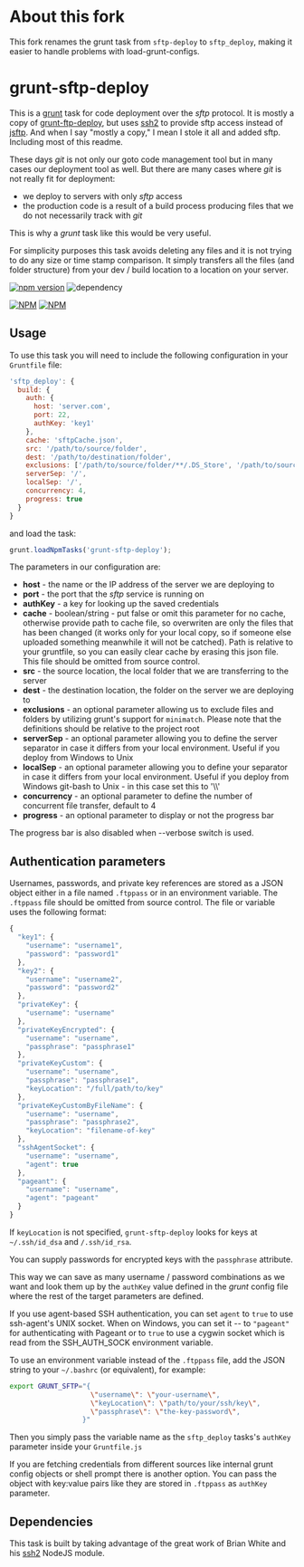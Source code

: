 # About this fork

This fork renames the grunt task from `sftp-deploy` to `sftp_deploy`, making it easier to handle problems with load-grunt-configs.

# grunt-sftp-deploy

This is a [grunt](https://github.com/gruntjs/grunt) task for code deployment over the _sftp_ protocol. It is mostly a copy of [grunt-ftp-deploy](https://github.com/zonak/grunt-ftp-deploy), but uses [ssh2](https://github.com/mscdex/ssh2) to provide sftp access instead of [jsftp](https://github.com/sergi/jsftp). And when I say "mostly a copy," I mean I stole it all and added sftp. Including most of this readme.

These days _git_ is not only our goto code management tool but in many cases our deployment tool as well. But there are many cases where _git_ is not really fit for deployment:

- we deploy to servers with only _sftp_ access
- the production code is a result of a build process producing files that we do not necessarily track with _git_

This is why a _grunt_ task like this would be very useful.

For simplicity purposes this task avoids deleting any files and it is not trying to do any size or time stamp comparison. It simply transfers all the files (and folder structure) from your dev / build location to a location on your server.

[![npm version](https://badge.fury.io/js/grunt-sftp-deploy.svg)](http://badge.fury.io/js/grunt-sftp-deploy) ![dependency](https://david-dm.org/thrashr888/grunt-sftp-deploy.svg)

[![NPM](https://nodei.co/npm/grunt-sftp-deploy.png?downloads=true&downloadRank=true&stars=true)](https://nodei.co/npm/grunt-sftp-deploy/) [![NPM](https://nodei.co/npm-dl/grunt-sftp-deploy.png?months=9&height=3)](https://nodei.co/npm/grunt-sftp-deploy/)

## Usage

To use this task you will need to include the following configuration in your `Gruntfile` file:

```javascript
'sftp_deploy': {
  build: {
    auth: {
      host: 'server.com',
      port: 22,
      authKey: 'key1'
    },
    cache: 'sftpCache.json',
    src: '/path/to/source/folder',
    dest: '/path/to/destination/folder',
    exclusions: ['/path/to/source/folder/**/.DS_Store', '/path/to/source/folder/**/Thumbs.db', 'dist/tmp'],
    serverSep: '/',
    localSep: '/',
    concurrency: 4,
    progress: true
  }
}
```

and load the task:

```javascript
grunt.loadNpmTasks('grunt-sftp-deploy');
```

The parameters in our configuration are:

- **host** - the name or the IP address of the server we are deploying to
- **port** - the port that the _sftp_ service is running on
- **authKey** - a key for looking up the saved credentials
- **cache** - boolean/string - put false or omit this parameter for no cache, otherwise provide path to cache file, so overwriten are only the files that has been changed (it works only for your local copy, so if someone else uploaded something meanwhile it will not be catched). Path is relative to your gruntfile, so you can easily clear cache by erasing this json file. This file should be omitted from source control.
- **src** - the source location, the local folder that we are transferring to the server
- **dest** - the destination location, the folder on the server we are deploying to
- **exclusions** - an optional parameter allowing us to exclude files and folders by utilizing grunt's support for `minimatch`. Please note that the definitions should be relative to the project root
- **serverSep** - an optional parameter allowing you to define the server separator in case it differs from your local environment. Useful if you deploy from Windows to Unix
- **localSep** - an optional parameter allowing you to define your separator in case it differs from your local environment. Useful if you deploy from Windows git-bash to Unix - in this case set this to '\\\\'
- **concurrency** - an optional parameter to define the number of concurrent file transfer, default to 4
- **progress** - an optional parameter to display or not the progress bar

The progress bar is also disabled when --verbose switch is used.


## Authentication parameters

Usernames, passwords, and private key references are stored as a JSON object either in a file named `.ftppass` or in an environment variable.
The `.ftppass` file should be omitted from source control. The file or variable uses the following format:

```javascript
{
  "key1": {
    "username": "username1",
    "password": "password1"
  },
  "key2": {
    "username": "username2",
    "password": "password2"
  },
  "privateKey": {
    "username": "username"
  },
  "privateKeyEncrypted": {
    "username": "username",
    "passphrase": "passphrase1"
  },
  "privateKeyCustom": {
    "username": "username",
    "passphrase": "passphrase1",
    "keyLocation": "/full/path/to/key"
  },
  "privateKeyCustomByFileName": {
    "username": "username",
    "passphrase": "passphrase2",
    "keyLocation": "filename-of-key"
  },
  "sshAgentSocket": {
    "username": "username",
    "agent": true
  },
  "pageant": {
    "username": "username",
    "agent": "pageant"
  }
}
```

If `keyLocation` is not specified, `grunt-sftp-deploy` looks for keys at `~/.ssh/id_dsa` and `/.ssh/id_rsa`.

You can supply passwords for encrypted keys with the `passphrase` attribute.

This way we can save as many username / password combinations as we want and look them up by the `authKey` value defined in the _grunt_ config file where the rest of the target parameters are defined.

If you use agent-based SSH authentication, you can set `agent` to `true` to use ssh-agent's UNIX socket. When on Windows, you can set it -- to `"pageant"` for authenticating with Pageant or to `true` to use a cygwin socket which is read from the SSH_AUTH_SOCK environment variable.

To use an environment variable instead of the `.ftppass` file, add the JSON string to your `~/.bashrc` (or equivalent), for example:
```bash
export GRUNT_SFTP="{
                    \"username\": \"your-username\",
                    \"keyLocation\": \"path/to/your/ssh/key\",
                    \"passphrase\": \"the-key-password\",
                  }"
```

Then you simply pass the variable name as the `sftp_deploy` tasks's `authKey` parameter inside your `Gruntfile.js`

If you are fetching credentials from different sources like internal grunt config objects or shell prompt there is another option. You can pass the object with key:value pairs like they are stored in `.ftppass` as `authKey` parameter.

## Dependencies

This task is built by taking advantage of the great work of Brian White and his [ssh2](https://github.com/mscdex/ssh2) NodeJS module.

